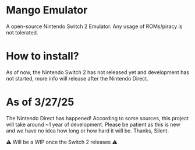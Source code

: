 # Mango Emulator

A open-source Nintendo Switch 2 Emulator.
Any usage of ROMs/piracy is not tolerated.

# How to install?
As of now, the Nintendo Switch 2 has not released yet and development
has not started, more info will release after the Nintendo Direct.

# As of 3/27/25
The Nintendo Direct has happened!
According to some sources, this project will take around ~1 year of development.
Please be patient as this is new and we have no idea how long or how hard it will be.
Thanks, Silent.

⚠️ Will be a WIP once the Switch 2 releases ⚠️
